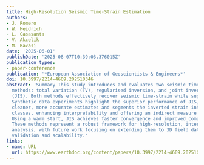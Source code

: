 ```yaml
---
title: High-Resolution Seismic Time-Strain Estimation
authors:
- J. Romero
- W. Heidrich
- L. Casasanta
- V. Akcelik
- M. Ravasi
date: '2025-06-01'
publishDate: '2025-08-07T10:39:03.376015Z'
publication_types:
- paper-conference
publication: '*European Association of Geoscientists & Engineers*'
doi: 10.3997/2214-4609.202510346
abstract: 'Summary This study introduces and evaluates two seismic time-strain inversion
  methods: total variation (TV), regularised inversion, and joint inversion with segmentation
  (JIS). Both methods effectively recover seismic time-strain while suppressing noise.
  Synthetic data experiments highlight the superior performance of JIS, which provides
  cleaner, more accurate estimates and segments the inverted strain into user-defined
  classes, enhancing interpretability and offering an indirect measure of uncertainty.
  Using a warm start, JIS achieves faster convergence and improved computational efficiency.
  These methods represent a robust framework for high-resolution, interpretable seismic
  analysis, with future work focusing on extending them to 3D field data for broader
  validation and scalability.'
links:
- name: URL
  url: https://www.earthdoc.org/content/papers/10.3997/2214-4609.202510346
---
```

